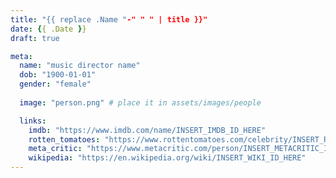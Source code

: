 ```yaml
---
title: "{{ replace .Name "-" " " | title }}"
date: {{ .Date }}
draft: true

meta:
  name: "music director name"
  dob: "1900-01-01"
  gender: "female"
 
  image: "person.png" # place it in assets/images/people

  links:
    imdb: "https://www.imdb.com/name/INSERT_IMDB_ID_HERE"
    rotten_tomatoes: "https://www.rottentomatoes.com/celebrity/INSERT_RT_ID_HERE"
    meta_critic: "https://www.metacritic.com/person/INSERT_METACRITIC_ID_HERE"
    wikipedia: "https://en.wikipedia.org/wiki/INSERT_WIKI_ID_HERE"
---
```

